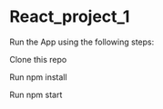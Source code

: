 # React_project_1

Run the App using the following steps:

Clone this repo

Run npm install

Run npm start
